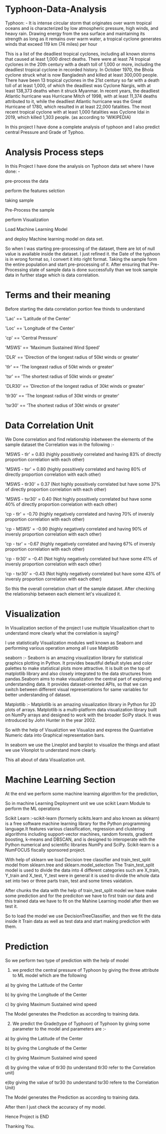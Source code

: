 # Typhoon-Data-Analysis
Typhoon: - It is intense circular storm that originates over warm tropical oceans and is characterized by 
low atmospheric pressure, high winds, and heavy rain. Drawing energy from the sea surface and maintaining its 
strength as long as it remains over warm water, a tropical cyclone generates winds that exceed 119 km (74 miles) per hour

This is a list of the deadliest tropical cyclones, including all known storms that caused at least 1,000 direct deaths. 
There were at least 74 tropical cyclones in the 20th century with a death toll of 1,000 or more, including the deadliest tropical cyclone in recorded history. 
In October 1970, the Bhola cyclone struck what is now Bangladesh and killed at least 300,000 people. There have been 13 tropical cyclones in the 21st century 
so far with a death toll of at least 1,000, of which the deadliest was Cyclone Nargis, with at least 138,373 deaths when it struck Myanmar. In recent years, 
the deadliest Atlantic hurricane was Hurricane Mitch of 1998, with at least 11,374 deaths attributed to it, while the deadliest Atlantic hurricane was 
the Great Hurricane of 1780, which resulted in at least 22,000 fatalities. The most recent tropical cyclone with at least 1,000 fatalities was Cyclone 
Idai in 2019, which killed 1,303 people. (as according to 'WIKIPEDIA)

In this project I have done a complete analysis of typhoon and I also predict central Pressure and Grade of Typhoo.

# Analysis Process steps
In this Project I have done the analysis on Typhoon data set where I have done: - 

pre-process the data

perform the features selction

taking sample

Pre-Process the sample

perform Visualization

Load Machine Learning Model

and deploy Machine learning model on data set.

So when I was starting pre-processing of the dataset, there are lot of null value is available inside the dataset. I just refined it.
the Date of the typhoon is in wrong format so, I convert it into right format. Taking the sample form the entire population and start
pre-processing of it. After ensuring that Pre-Processing state of sample data is done successfully than we took sample data in further
stage which is data correlation.

# Terms and their meaning
Before starting the data correlation portion few thinds to understand

'Lac' == 'Latitude of the Center'

'Loc' == 'Longitude of the Center'

'cp' == 'Central Pressure'


'MSWS' == 'Maximum Sustained Wind Speed'

'DLR' == 'Direction of the longest radius of 50kt winds or greater'

'tlr' == 'The longeast radius of 50kt winds or greater'

'tsr' == 'The shortest radius of 50kt winds or greater'

'DLR30' == 'Direction of the longest radius of 30kt winds or greater'

'tlr30' == 'The longeast radius of 30kt winds or greater'

'tsr30' == 'The shortest radius of 30kt winds or greater'
 
 # Data Correlation Unit

We Done correlation and find relationship inbetween the elements of the sample dataset
 the Correlation was in the following :-
 
 'MSWS - tlr' = 0.83 (highly possitively correlated and having 83% of directly proportion correlation with each other)

'MSWS - tsr' = 0.80 (highly possitively correlated and having 80% of directly proportion correlation with each other)

'MSWS - tlr30' = 0.37 (Not highly possitively correlated but have some 37% of directly  proportion correlation with each other)

'MSWS - tsr30' = 0.40 (Not highly possitively correlated but have some 40% of directly  proportion correlation with each other)

'cp - tlr' = -0.70 (highly negatively correlated and having 70% of inversly  proportion correlation with each other)

'cp - MSWS' = -0.90 (highly negatively correlated and having 90% of inversly  proportion correlation with each other)

'cp - tsr' = -0.67 (highly negatively correlated and having 67% of inversly  proportion correlation with each other)

'cp - tlr30' = -0.41 (Not highly negatively correlated but have some 41% of inversly  proportion correlation with each other)

'cp - tsr30' = -0.43 (Not highly negatively correlated but have some 43% of inversly  proportion correlation with each other)


So this the overall correlation chart of the sample dataset. After checking the relationship between each element let's visualized it.

# Visualization
In Visualization section of the project I use multiple Visualizaition chart to understand more clearly what the correlation is saying?

I use statistically Visualization modules well known as Seaborn and performing various operation among all I use Matplotlib

seaborn :- Seaborn is an amazing visualization library for statistical graphics plotting in Python. It provides beautiful default 
styles and color palettes to make statistical plots more attractive. It is built on the top of matplotlib library and also closely 
integrated to the data structures from pandas.Seaborn aims to make visualization the central part of exploring and understanding data. 
It provides dataset-oriented APIs, so that we can switch between different visual representations for same variables for better 
understanding of dataset.

Matplotlib :- Matplotlib is an amazing visualization library in Python for 2D plots of arrays. Matplotlib is a multi-platform data 
visualization library built on NumPy arrays and designed to work with the broader SciPy stack. It was introduced by John Hunter in the year 2002.

So with the help of Visualiztion we Visualize and express the Quantiative Numeric data into Graphical representation bars. 

In seaborn we use the Lineplot and barplot to visualize the things and atlast we use Vilonplot to understand more clearly.


This all about of data Visualization unit.

# Machine Learning Section
At the end we perform some machine learning algorithm for the prediction,

So in machine Learning Deployment unit we use scikit Learn Module to perform the ML operations

Scikit Learn :-scikit-learn (formerly scikits.learn and also known as sklearn) is a free software machine learning library 
for the Python programming language.It features various classification, regression and clustering algorithms including 
support-vector machines, random forests, gradient boosting, k-means and DBSCAN, and is designed to interoperate with the 
Python numerical and scientific libraries NumPy and SciPy. Scikit-learn is a NumFOCUS fiscally sponsored project.

With help of sklearn we load Decision tree classifier and train_test_split model from sklearn.tree and sklearn.model_selection
The Train_test_split model is used to divide the data into 4 different categories such are X_train, Y_train and X_test, Y_test
were in general it is used to divide the whole data set into two or three parts train, test and some times vaidation.

After chunks the data with the help of train_test_split model we have make some prediction and for the prediciton we have to first 
train our data and this trained data we have to fit on the Mahine Learning model after then we test it.

So to load the model we use DecisionTreeClassifier, and then we fit the data inside it Train data as well as test data and start making 
prediction with them.

# Prediction 
So we perform two type of prediction with the help of model

1. we predict the central pressure of Typhoon by giving the three attribute to ML model which are the following

a) by giving the Latitude of the Center

b) by giving the Longitude of the Center

c) by giving Maximum Sustained wind speed

The Model generates the Prediction as according to training data.

2. We predict the Grade(type of Typhoon) of Typhoon by giving some parameter to the model and parameters are :-

a) by giving the Latitude of the Center

b) by giving the Longitude of the Center

c) by giving Maximum Sustained wind speed

d) by giving the value of tlr30 (to understand tlr30 refer to the Correlation unit)

e)by giving the value of tsr30 (to understand tsr30 refere to the Correlation Unit) 

The Model generates the Prediction as according to training data.

After then I just check the accuracy of my model.

Hence Project is END


Thanking You.
